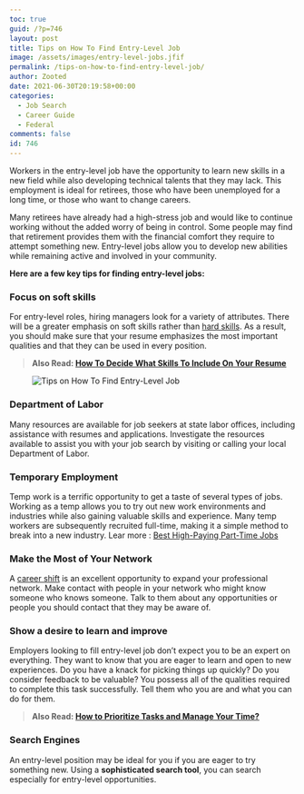 ```yaml
---
toc: true
guid: /?p=746
layout: post
title: Tips on How To Find Entry-Level Job
image: /assets/images/entry-level-jobs.jfif
permalink: /tips-on-how-to-find-entry-level-job/
author: Zooted
date: 2021-06-30T20:19:58+00:00
categories:
  - Job Search
  - Career Guide
  - Federal
comments: false
id: 746
---
```

Workers in the entry-level job have the opportunity to learn new skills in a new field while also developing technical talents that they may lack. This employment is ideal for retirees, those who have been unemployed for a long time, or those who want to change careers.

Many retirees have already had a high-stress job and would like to continue working without the added worry of being in control. Some people may find that retirement provides them with the financial comfort they require to attempt something new. Entry-level jobs allow you to develop new abilities while remaining active and involved in your community.

**Here are a few key tips for finding entry-level jobs:**


### **Focus on soft skills**

For entry-level roles, hiring managers look for a variety of attributes. There will be a greater emphasis on soft skills rather than [hard skills](/why-do-hard-skills-matter/). As a result, you should make sure that your resume emphasizes the most important qualities and that they can be used in every position.


<blockquote class="wp-block-quote">
  <p>
    <strong>Also Read: <a href="/how-to-decide-what-skills-to-include-on-your-resume/">How To Decide What Skills To Include On Your Resume</a></strong>
  </p>
</blockquote>


<div class="wp-block-image">
  <figure class="aligncenter size-large"><img loading="lazy" width="1024" height="450" src="/wp-content/uploads/2021/06/Tips-on-How-To-Find-Entry-Level-Job.jpg" alt="Tips on How To Find Entry-Level Job" class="wp-image-747" srcset="/wp-content/uploads/2021/06/Tips-on-How-To-Find-Entry-Level-Job.jpg 1024w, /wp-content/uploads/2021/06/Tips-on-How-To-Find-Entry-Level-Job-300x132.jpg 300w, /wp-content/uploads/2021/06/Tips-on-How-To-Find-Entry-Level-Job-768x338.jpg 768w" sizes="(max-width: 1024px) 100vw, 1024px" /></figure>
</div>



### **Department of Labor**

Many resources are available for job seekers at state labor offices, including assistance with resumes and applications. Investigate the resources available to assist you with your job search by visiting or calling your local Department of Labor.



### **Temporary Employment**

Temp work is a terrific opportunity to get a taste of several types of jobs. Working as a temp allows you to try out new work environments and industries while also gaining valuable skills and experience. Many temp workers are subsequently recruited full-time, making it a simple method to break into a new industry. Lear more : [Best High-Paying Part-Time Jobs](/best-high-paying-part-time-jobs/)



### **Make the Most of Your Network**

A [career shift](/how-to-changing-career-without-losing-your-mind-or-yourself/) is an excellent opportunity to expand your professional network. Make contact with people in your network who might know someone who knows someone. Talk to them about any opportunities or people you should contact that they may be aware of.



### **Show a desire to learn and improve**

Employers looking to fill entry-level job don&#8217;t expect you to be an expert on everything. They want to know that you are eager to learn and open to new experiences. Do you have a knack for picking things up quickly? Do you consider feedback to be valuable? You possess all of the qualities required to complete this task successfully. Tell them who you are and what you can do for them.



<blockquote class="wp-block-quote">
  <p>
    <strong>Also Read: <a href="/how-to-prioritize-tasks-and-manage-your-time/">How to Prioritize Tasks and Manage Your Time?</a></strong>
  </p>
</blockquote>



### **Search Engines**

An entry-level position may be ideal for you if you are eager to try something new. Using a **sophisticated search tool**, you can search especially for entry-level opportunities.

